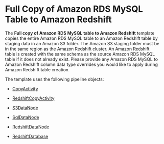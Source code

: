 # Full Copy of Amazon RDS MySQL Table to Amazon Redshift<a name="dp-template-redshiftrdsfull"></a>

The **Full copy of Amazon RDS MySQL table to Amazon Redshift** template copies the entire Amazon RDS MySQL table to an Amazon Redshift table by staging data in an Amazon S3 folder\. The Amazon S3 staging folder must be in the same region as the Amazon Redshift cluster\. An Amazon Redshift table is created with the same schema as the source Amazon RDS MySQL table if it does not already exist\. Please provide any Amazon RDS MySQL to Amazon Redshift column data type overrides you would like to apply during Amazon Redshift table creation\. 

The template uses the following pipeline objects:

+ [CopyActivity](dp-object-copyactivity.md)

+ [RedshiftCopyActivity](dp-object-redshiftcopyactivity.md)

+ [S3DataNode](dp-object-s3datanode.md)

+ [SqlDataNode](dp-object-sqldatanode.md)

+ [RedshiftDataNode](dp-object-redshiftdatanode.md)

+ [RedshiftDatabase](dp-object-redshiftdatabase.md)